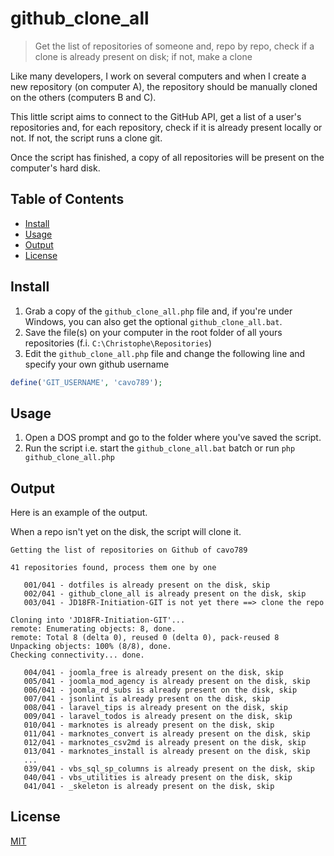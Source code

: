 # github_clone_all

> Get the list of repositories of someone and, repo by repo, check if a clone is already present on disk; if not, make a clone

Like many developers, I work on several computers and when I create a new repository (on computer A), the repository should be manually cloned on the others (computers B and C).

This little script aims to connect to the GitHub API, get a list of a user's repositories and, for each repository, check if it is already present locally or not. If not, the script runs a clone git.

Once the script has finished, a copy of all repositories will be present on the computer's hard disk.

## Table of Contents

- [Install](#install)
- [Usage](#usage)
- [Output](#output)
- [License](#license)

## Install

1. Grab a copy of the `github_clone_all.php` file and, if you're under Windows, you can also get the optional `github_clone_all.bat`.
2. Save the file(s) on your computer in the root folder of all yours repositories (f.i. `C:\Christophe\Repositories`)
3. Edit the `github_clone_all.php` file and change the following line and specify your own github username

```php
define('GIT_USERNAME', 'cavo789');
```

## Usage

1. Open a DOS prompt and go to the folder where you've saved the script.
2. Run the script i.e. start the `github_clone_all.bat` batch or run `php github_clone_all.php`

## Output

Here is an example of the output.

When a repo isn't yet on the disk, the script will clone it.

```
Getting the list of repositories on Github of cavo789

41 repositories found, process them one by one

   001/041 - dotfiles is already present on the disk, skip
   002/041 - github_clone_all is already present on the disk, skip
   003/041 - JD18FR-Initiation-GIT is not yet there ==> clone the repo

Cloning into 'JD18FR-Initiation-GIT'...
remote: Enumerating objects: 8, done.
remote: Total 8 (delta 0), reused 0 (delta 0), pack-reused 8
Unpacking objects: 100% (8/8), done.
Checking connectivity... done.

   004/041 - joomla_free is already present on the disk, skip
   005/041 - joomla_mod_agency is already present on the disk, skip
   006/041 - joomla_rd_subs is already present on the disk, skip
   007/041 - jsonlint is already present on the disk, skip
   008/041 - laravel_tips is already present on the disk, skip
   009/041 - laravel_todos is already present on the disk, skip
   010/041 - marknotes is already present on the disk, skip
   011/041 - marknotes_convert is already present on the disk, skip
   012/041 - marknotes_csv2md is already present on the disk, skip
   013/041 - marknotes_install is already present on the disk, skip
   ...
   039/041 - vbs_sql_sp_columns is already present on the disk, skip
   040/041 - vbs_utilities is already present on the disk, skip
   041/041 - _skeleton is already present on the disk, skip
```

## License

[MIT](LICENSE)
